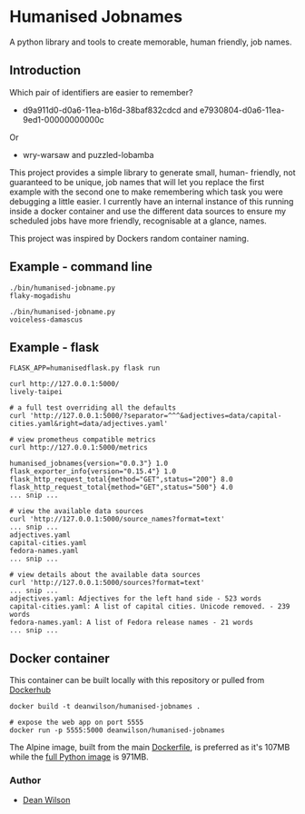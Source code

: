 # Humanised Jobnames

A python library and tools to create memorable, human friendly, job names.

## Introduction

Which pair of identifiers are easier to remember?

  * d9a911d0-d0a6-11ea-b16d-38baf832cdcd and e7930804-d0a6-11ea-9ed1-00000000000c

Or

  * wry-warsaw and puzzled-lobamba

This project provides a simple library to generate small, human-
friendly, not guaranteed to be unique, job names that will let you
replace the first example with the second one to make remembering which
task you were debugging a little easier. I currently have an internal
instance of this running inside a docker container and use the different
data sources to ensure my scheduled jobs have more friendly,
recognisable at a glance, names.

This project was inspired by Dockers random container naming.

## Example - command line

    ./bin/humanised-jobname.py 
    flaky-mogadishu

    ./bin/humanised-jobname.py 
    voiceless-damascus

## Example - flask

    FLASK_APP=humanisedflask.py flask run

    curl http://127.0.0.1:5000/
    lively-taipei

    # a full test overriding all the defaults
    curl 'http://127.0.0.1:5000/?separator=^^^&adjectives=data/capital-cities.yaml&right=data/adjectives.yaml'

    # view prometheus compatible metrics
    curl http://127.0.0.1:5000/metrics

    humanised_jobnames{version="0.0.3"} 1.0
    flask_exporter_info{version="0.15.4"} 1.0
    flask_http_request_total{method="GET",status="200"} 8.0
    flask_http_request_total{method="GET",status="500"} 4.0
    ... snip ...

    # view the available data sources
    curl 'http://127.0.0.1:5000/source_names?format=text'
    ... snip ...
    adjectives.yaml
    capital-cities.yaml
    fedora-names.yaml
    ... snip ...

    # view details about the available data sources
    curl 'http://127.0.0.1:5000/sources?format=text'
    ... snip ...
    adjectives.yaml: Adjectives for the left hand side - 523 words
    capital-cities.yaml: A list of capital cities. Unicode removed. - 239 words
    fedora-names.yaml: A list of Fedora release names - 21 words
    ... snip ...

## Docker container

This container can be built locally with this repository or pulled
from [Dockerhub](https://hub.docker.com/repository/docker/deanwilson/humanised-jobnames)

    docker build -t deanwilson/humanised-jobnames .

    # expose the web app on port 5555
    docker run -p 5555:5000 deanwilson/humanised-jobnames

The Alpine image, built from the main [Dockerfile](/Dockerfile), is
preferred as it's 107MB while the [full Python image](/Dockerfile-full-python)
is 971MB.


### Author

 * [Dean Wilson](https://www.unixdaemon.net)
